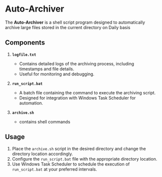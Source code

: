 # Auto-Archiver

The **Auto-Archiver** is a shell script program designed to automatically archive large files stored in the current directory on Daily basis


## Components
1. **`logfile.txt`**  
   - Contains detailed logs of the archiving process, including timestamps and file details.
   - Useful for monitoring and debugging.

2. **`run_script.bat`**  
   - A batch file containing the command to execute the archiving script.
   - Designed for integration with Windows Task Scheduler for automation.

3. **`archive.sh`**
   - contains shell commands

## Usage
1. Place the `archive.sh` script in the desired directory and change the directory location accordingly.
2. Configure the `run_script.bat` file with the appropriate directory location.
3. Use Windows Task Scheduler to schedule the execution of `run_script.bat` at your preferred intervals.
